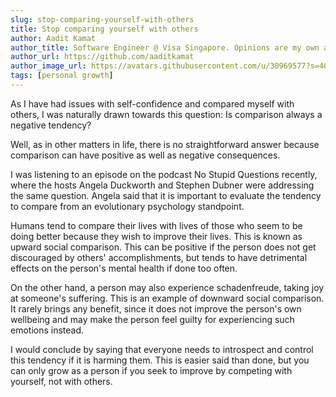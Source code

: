 ```yaml
---
slug: stop-comparing-yourself-with-others
title: Stop comparing yourself with others
author: Aadit Kamat
author_title: Software Engineer @ Visa Singapore. Opinions are my own and not the views of my employer.
author_url: https://github.com/aaditkamat
author_image_url: https://avatars.githubusercontent.com/u/30969577?s=400&u=9558fc3557d79c88a7080034fe8c22654aca2e4d&v=4
tags: [personal growth]
---
```


As I have had issues with self-confidence and compared myself with others, I was naturally drawn towards this question: Is comparison always a negative tendency? 

Well, as in other matters in life, there is no straightforward answer because comparison can have positive as well as negative consequences.


I was listening to an episode on the podcast No Stupid Questions recently, where the hosts Angela Duckworth and Stephen Dubner were addressing the same question. Angela said that it is important to evaluate the tendency to compare from an evolutionary psychology standpoint. 

Humans tend to compare their lives with lives of those who seem to be doing better because they wish to improve their lives. This is known as upward social comparison. This can be positive if the person does not get discouraged by others' accomplishments, but tends to have detrimental effects on the person's mental health if done too often.


On the other hand, a person may also experience schadenfreude, taking joy at someone's suffering. This is an example of downward social comparison. It rarely brings any benefit, since it does not improve the person's own wellbeing and may make the person feel guilty for experiencing such emotions instead.


I would conclude by saying that everyone needs to introspect and control this tendency if it is harming them. This is easier said than done, but you can only grow as a person if you seek to improve by competing with yourself, not with others.
